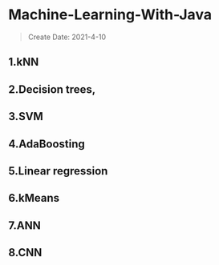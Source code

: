 # Machine-Learning-With-Java
>  Create Date: 2021-4-10
## 1.kNN

## 2.Decision trees,
## 3.SVM
## 4.AdaBoosting
## 5.Linear regression
## 6.kMeans
## 7.ANN
## 8.CNN
